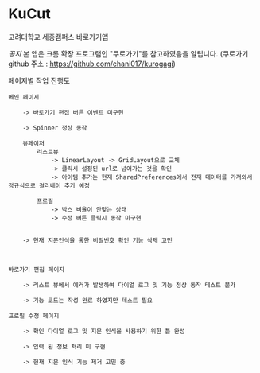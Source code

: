 # KuCut
 고려대학교 세종캠퍼스 바로가기앱

*공지*
	본 앱은 크롬 확장 프로그램인 "쿠로가기"를 참고하였음을 알립니다.
    (쿠로가기 github 주소 : https://github.com/chani017/kurogagi)

    
페이지별 작업 진행도
	
	메인 페이지

		-> 바로가기 편집 버튼 이벤트 미구현

		-> Spinner 정상 동작
		
		뷰페이저
			리스트뷰
				-> LinearLayout -> GridLayout으로 교체
				-> 클릭시 설정된 url로 넘어가는 것을 확인
				-> 아이템 추가는 현재 SharedPreferences에서 전재 데이터를 가져와서 정규식으로 걸러내어 추가 예정

			프로필
				-> 박스 비율이 안맞는 상태
				-> 수정 버튼 클릭시 동작 미구현


		-> 현재 지문인식을 통한 비밀번호 확인 기능 삭제 고민



	바로가기 편집 페이지

		-> 리스트 뷰에서 에러가 발생하여 다이얼 로그 및 기능 정상 동작 테스트 불가

		-> 기능 코드는 작성 완료 하였지만 테스트 필요

	프로필 수정 페이지

		-> 확인 다이얼 로그 및 지문 인식을 사용하기 위한 틀 완성

		-> 입력 된 정보 처리 미 구현

		-> 현재 지문 인식 기능 제거 고민 중
